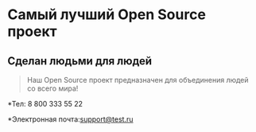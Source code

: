 # Самый лучший Open Source проект

## Сделан людьми для людей

> Наш Open Source проект предназначен для объединения людей со всего мира!

 *Тел: 8 800 333 55 22
 
 *Электронная почта:support@test.ru
